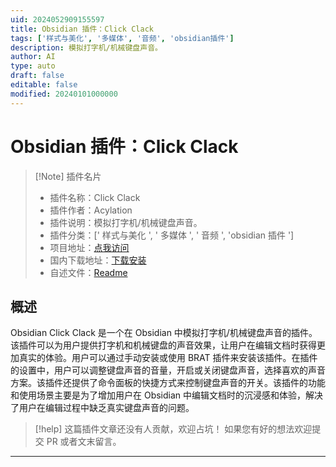 ```yaml
---
uid: 2024052909155597
title: Obsidian 插件：Click Clack
tags: ['样式与美化', '多媒体', '音频', 'obsidian插件']
description: 模拟打字机/机械键盘声音。
author: AI
type: auto
draft: false
editable: false
modified: 20240101000000
---
```


# Obsidian 插件：Click Clack

> [!Note] 插件名片
> - 插件名称：Click Clack
> - 插件作者：Acylation
> - 插件说明：模拟打字机/机械键盘声音。
> - 插件分类：[' 样式与美化 ', ' 多媒体 ', ' 音频 ', 'obsidian 插件 ']
> - 项目地址：[点我访问](https://github.com/Acylation/obsidian-click-clack)
> - 国内下载地址：[下载安装](https://pkmer.cn/products/plugin/pluginMarket/?click-clack)
> - 自述文件：[Readme](https://ghproxy.net/https://raw.githubusercontent.com/Acylation/obsidian-click-clack/main/README.md)

## 概述

Obsidian Click Clack 是一个在 Obsidian 中模拟打字机/机械键盘声音的插件。该插件可以为用户提供打字机和机械键盘的声音效果，让用户在编辑文档时获得更加真实的体验。用户可以通过手动安装或使用 BRAT 插件来安装该插件。在插件的设置中，用户可以调整键盘声音的音量，开启或关闭键盘声音，选择喜欢的声音方案。该插件还提供了命令面板的快捷方式来控制键盘声音的开关。该插件的功能和使用场景主要是为了增加用户在 Obsidian 中编辑文档时的沉浸感和体验，解决了用户在编辑过程中缺乏真实键盘声音的问题。

> [!help]
> 这篇插件文章还没有人贡献，欢迎占坑！
> 如果您有好的想法欢迎提交 PR 或者文末留言。

---



